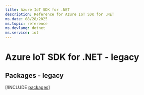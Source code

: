 ```yaml
---
title: Azure IoT SDK for .NET
description: Reference for Azure IoT SDK for .NET
ms.date: 08/28/2025
ms.topic: reference
ms.devlang: dotnet
ms.service: iot
---
```

# Azure IoT SDK for .NET - legacy
## Packages - legacy
[!INCLUDE [packages](iot-index.md)]